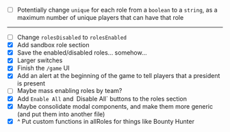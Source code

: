 - [ ] Potentially change `unique` for each role from a `boolean` to a `string`, as a maximum number of unique players that can have that role

---

- [ ] Change `rolesDisabled` to `rolesEnabled`
- [X] Add sandbox role section
- [X] Save the enabled/disabled roles... somehow...
- [X] Larger switches
- [X] Finish the `/game` UI
- [X] Add an alert at the beginning of the game to tell players that a president is present
- [ ] Maybe mass enabling roles by team?
- [X] Add `Enable All` and` `Disable All` buttons to the roles section
- [X] Maybe consolidate modal components, and make them more generic (and put them into another file)
- [X] ^ Put custom functions in allRoles for things like Bounty Hunter
